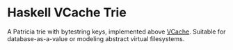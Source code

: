 
# Haskell VCache Trie

A Patricia trie with bytestring keys, implemented above [VCache](https://hackage.haskell.org/package/vcache). Suitable for database-as-a-value or modeling abstract virtual filesystems. 

